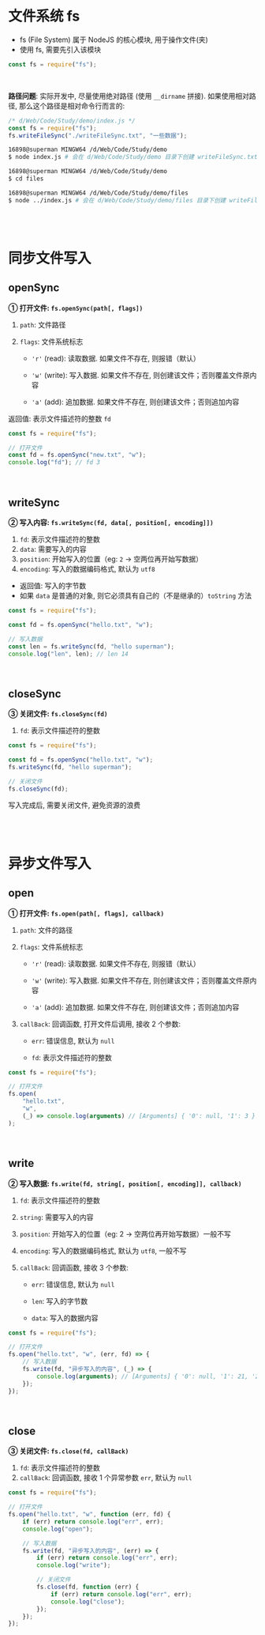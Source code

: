 # 文件系统 fs

-   fs (File System) 属于 NodeJS 的核心模块, 用于操作文件(夹)
-   使用 fs, 需要先引入该模块

```js
const fs = require("fs");
```

<br>

**路径问题**: 实际开发中, 尽量使用绝对路径 (使用 `__dirname` 拼接). 如果使用相对路径, 那么这个路径是相对命令行而言的:

```js
/* d/Web/Code/Study/demo/index.js */
const fs = require("fs");
fs.writeFileSync("./writeFileSync.txt", "一些数据");
```

```bash
16898@superman MINGW64 /d/Web/Code/Study/demo
$ node index.js # 会在 d/Web/Code/Study/demo 目录下创建 writeFileSync.txt 并写入 '一些数据'

16898@superman MINGW64 /d/Web/Code/Study/demo
$ cd files

16898@superman MINGW64 /d/Web/Code/Study/demo/files
$ node ../index.js # 会在 d/Web/Code/Study/demo/files 目录下创建 writeFileSync.txt 并写入 '一些数据'
```

<br><br>

# 同步文件写入

## openSync

**① 打开文件: `fs.openSync(path[, flags])`**

1. `path`: 文件路径

2. `flags`: 文件系统标志

    - `'r'` (read): 读取数据. 如果文件不存在, 则报错（默认）

    - `'w'` (write): 写入数据. 如果文件不存在, 则创建该文件；否则覆盖文件原内容

    - `'a'` (add): 追加数据. 如果文件不存在, 则创建该文件；否则追加内容

返回值: 表示文件描述符的整数 `fd`

```js
const fs = require("fs");

// 打开文件
const fd = fs.openSync("new.txt", "w");
console.log("fd"); // fd 3
```

<br>

## writeSync

**② 写入内容: `fs.writeSync(fd, data[, position[, encoding]])`**

1. `fd`: 表示文件描述符的整数
2. `data`: 需要写入的内容
3. `position`: 开始写入的位置（eg: `2` → 空两位再开始写数据）
4. `encoding`: 写入的数据编码格式, 默认为 `utf8`

-   返回值: 写入的字节数
-   如果 `data` 是普通的对象, 则它必须具有自己的（不是继承的）`toString` 方法

```js
const fs = require("fs");

const fd = fs.openSync("hello.txt", "w");

// 写入数据
const len = fs.writeSync(fd, "hello superman");
console.log("len", len); // len 14
```

<br>

## closeSync

**③ 关闭文件: `fs.closeSync(fd)`**

1. `fd`: 表示文件描述符的整数

```js
const fs = require("fs");

const fd = fs.openSync("hello.txt", "w");
fs.writeSync(fd, "hello superman");

// 关闭文件
fs.closeSync(fd);
```

写入完成后, 需要关闭文件, 避免资源的浪费

<br><br>

# 异步文件写入

## open

**① 打开文件: `fs.open(path[, flags], callback)`**

1. `path`: 文件的路径

2. `flags`: 文件系统标志

    - `'r'` (read): 读取数据. 如果文件不存在, 则报错（默认）

    - `'w'` (write): 写入数据. 如果文件不存在, 则创建该文件；否则覆盖文件原内容

    - `'a'` (add): 追加数据. 如果文件不存在, 则创建该文件；否则追加内容

3. `callBack`: 回调函数, 打开文件后调用, 接收 2 个参数:

    - `err`: 错误信息, 默认为 `null`

    - `fd`: 表示文件描述符的整数

```js
const fs = require("fs");

// 打开文件
fs.open(
    "hello.txt",
    "w",
    (_) => console.log(arguments) // [Arguments] { '0': null, '1': 3 }
);
```

<br>

## write

**② 写入数据: `fs.write(fd, string[, position[, encoding]], callback)`**

1. `fd`: 表示文件描述符的整数

2. `string`: 需要写入的内容

3. `position`: 开始写入的位置（eg: 2 → 空两位再开始写数据）一般不写

4. `encoding`: 写入的数据编码格式, 默认为 `utf8`, 一般不写

5. `callBack`: 回调函数, 接收 3 个参数:

    - `err`: 错误信息, 默认为 `null`

    - `len`: 写入的字节数

    - `data`: 写入的数据内容

```js
const fs = require("fs");

// 打开文件
fs.open("hello.txt", "w", (err, fd) => {
    // 写入数据
    fs.write(fd, "异步写入的内容", (_) => {
        console.log(arguments); // [Arguments] { '0': null, '1': 21, '2': '异步写入的内容' }
    });
});
```

<br>

## close

**③ 关闭文件: `fs.close(fd, callBack)`**

1. `fd`: 表示文件描述符的整数
2. `callBack`: 回调函数, 接收 1 个异常参数 `err`, 默认为 `null`

```js
const fs = require("fs");

// 打开文件
fs.open("hello.txt", "w", function (err, fd) {
    if (err) return console.log("err", err);
    console.log("open");

    // 写入数据
    fs.write(fd, "异步写入的内容", (err) => {
        if (err) return console.log("err", err);
        console.log("write");

        // 关闭文件
        fs.close(fd, function (err) {
            if (err) return console.log("err", err);
            console.log("close");
        });
    });
});
```

<br>
